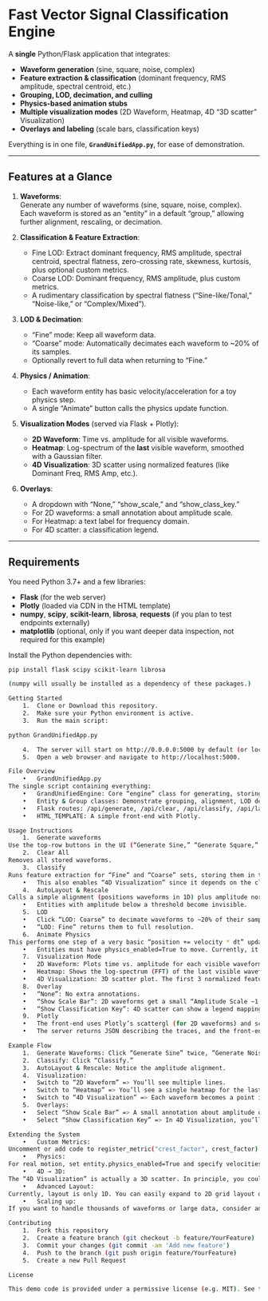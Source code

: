 # Fast Vector Signal Classification Engine 

A **single** Python/Flask application that integrates:

- **Waveform generation** (sine, square, noise, complex)  
- **Feature extraction & classification** (dominant frequency, RMS amplitude, spectral centroid, etc.)  
- **Grouping, LOD, decimation, and culling**  
- **Physics-based animation stubs**  
- **Multiple visualization modes** (2D Waveform, Heatmap, 4D “3D scatter” Visualization)  
- **Overlays and labeling** (scale bars, classification keys)  

Everything is in one file, **`GrandUnifiedApp.py`**, for ease of demonstration.

---

## Features at a Glance

1. **Waveforms**:  
   Generate any number of waveforms (sine, square, noise, complex).  
   Each waveform is stored as an “entity” in a default “group,” allowing further alignment, rescaling, or decimation.  

2. **Classification & Feature Extraction**:  
   - Fine LOD: Extract dominant frequency, RMS amplitude, spectral centroid, spectral flatness, zero-crossing rate, skewness, kurtosis, plus optional custom metrics.  
   - Coarse LOD: Dominant frequency, RMS amplitude, plus custom metrics.  
   - A rudimentary classification by spectral flatness (“Sine-like/Tonal,” “Noise-like,” or “Complex/Mixed”).  

3. **LOD & Decimation**:  
   - “Fine” mode: Keep all waveform data.  
   - “Coarse” mode: Automatically decimates each waveform to ~20% of its samples.  
   - Optionally revert to full data when returning to “Fine.”  

4. **Physics / Animation**:  
   - Each waveform entity has basic velocity/acceleration for a toy physics step.  
   - A single “Animate” button calls the physics update function.  

5. **Visualization Modes** (served via Flask + Plotly):
   - **2D Waveform**: Time vs. amplitude for all visible waveforms.  
   - **Heatmap**: Log-spectrum of the **last** visible waveform, smoothed with a Gaussian filter.  
   - **4D Visualization**: 3D scatter using normalized features (like Dominant Freq, RMS Amp, etc.).  

6. **Overlays**:
   - A dropdown with “None,” “show_scale,” and “show_class_key.”  
   - For 2D waveforms: a small annotation about amplitude scale.  
   - For Heatmap: a text label for frequency domain.  
   - For 4D scatter: a classification legend.  

---

## Requirements

You need Python 3.7+ and a few libraries:
- **Flask** (for the web server)
- **Plotly** (loaded via CDN in the HTML template)
- **numpy**, **scipy**, **scikit-learn**, **librosa**, **requests** (if you plan to test endpoints externally)
- **matplotlib** (optional, only if you want deeper data inspection, not required for this example)

Install the Python dependencies with:

```bash
pip install flask scipy scikit-learn librosa

(numpy will usually be installed as a dependency of these packages.)

Getting Started
	1.	Clone or Download this repository.
	2.	Make sure your Python environment is active.
	3.	Run the main script:

python GrandUnifiedApp.py

	4.	The server will start on http://0.0.0.0:5000 by default (or localhost:5000).
	5.	Open a web browser and navigate to http://localhost:5000.

File Overview
	•	GrandUnifiedApp.py
The single script containing everything:
	•	GrandUnifiedEngine: Core “engine” class for generating, storing, classifying waveforms, and returning Plotly data.
	•	Entity & Group classes: Demonstrate grouping, alignment, LOD decimation, culling, etc.
	•	Flask routes: /api/generate, /api/clear, /api/classify, /api/layout_rescale, /api/set_lod, /api/animate, /api/visualization.
	•	HTML_TEMPLATE: A simple front-end with Plotly.

Usage Instructions
	1.	Generate waveforms
Use the top-row buttons in the UI (“Generate Sine,” “Generate Square,” etc.) to add waveforms to the system.
	2.	Clear All
Removes all stored waveforms.
	3.	Classify
Runs feature extraction for “Fine” and “Coarse” sets, storing them in the engine.
	•	This also enables “4D Visualization” since it depends on the classification results.
	4.	AutoLayout & Rescale
Calls a simple alignment (positions waveforms in 1D) plus amplitude normalization.
	•	Entities with amplitude below a threshold become invisible.
	5.	LOD
	•	Click “LOD: Coarse” to decimate waveforms to ~20% of their samples.
	•	“LOD: Fine” returns them to full resolution.
	6.	Animate Physics
This performs one step of a very basic “position += velocity * dt” update.
	•	Entities must have physics_enabled=True to move. Currently, it’s an example stub.
	7.	Visualization Mode
	•	2D Waveform: Plots time vs. amplitude for each visible waveform.
	•	Heatmap: Shows the log-spectrum (FFT) of the last visible waveform, smoothed.
	•	4D Visualization: 3D scatter plot. The first 3 normalized features become X, Y, Z. Points are labeled by classification.
	8.	Overlay
	•	“None”: No extra annotations.
	•	“Show Scale Bar”: 2D waveforms get a small “Amplitude Scale ~1.0” note, Heatmap/4D get textual hints.
	•	“Show Classification Key”: 4D scatter can show a legend mapping color => classification type.
	9.	Plotly
	•	The front-end uses Plotly’s scattergl (for 2D waveforms) and scatter3d (for 4D), plus heatmap.
	•	The server returns JSON describing the traces, and the front-end calls Plotly.newPlot(...).

Example Flow
	1.	Generate Waveforms: Click “Generate Sine” twice, “Generate Noise” once.
	2.	Classify: Click “Classify.”
	3.	AutoLayout & Rescale: Notice the amplitude alignment.
	4.	Visualization:
	•	Switch to “2D Waveform” => You’ll see multiple lines.
	•	Switch to “Heatmap” => You’ll see a single heatmap for the last visible waveform.
	•	Switch to “4D Visualization” => Each waveform becomes a point in 3D, with color based on classification.
	5.	Overlays:
	•	Select “Show Scale Bar” => A small annotation about amplitude or frequency domain might appear.
	•	Select “Show Classification Key” => In 4D Visualization, you’ll see color => label info.

Extending the System
	•	Custom Metrics:
Uncomment or add code to register_metric("crest_factor", crest_factor) inside the main block to incorporate extra feature calculations in the classification.
	•	Physics:
For real motion, set entity.physics_enabled=True and specify velocities or accelerations. Then repeatedly call “Animate Physics.”
	•	4D → 3D:
The “4D Visualization” is actually a 3D scatter. In principle, you could have more advanced 4D slicing or partial rendering.
	•	Advanced Layout:
Currently, layout is only 1D. You can easily expand to 2D grid layout or something akin to CSS Flexbox.
	•	Scaling up:
If you want to handle thousands of waveforms or large data, consider an asynchronous server, or use a more specialized visualization approach.

Contributing
	1.	Fork this repository
	2.	Create a feature branch (git checkout -b feature/YourFeature)
	3.	Commit your changes (git commit -am 'Add new feature')
	4.	Push to the branch (git push origin feature/YourFeature)
	5.	Create a new Pull Request

License

This demo code is provided under a permissive license (e.g. MIT). See the LICENSE file for details.


